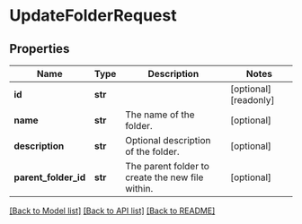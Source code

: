 # UpdateFolderRequest


## Properties
Name | Type | Description | Notes
------------ | ------------- | ------------- | -------------
**id** | **str** |  | [optional] [readonly] 
**name** | **str** | The name of the folder. | [optional] 
**description** | **str** | Optional description of the folder. | [optional] 
**parent_folder_id** | **str** | The parent folder to create the new file within. | [optional] 

[[Back to Model list]](../../README.md#documentation-for-models) [[Back to API list]](../../README.md#documentation-for-api-endpoints) [[Back to README]](../../README.md)


